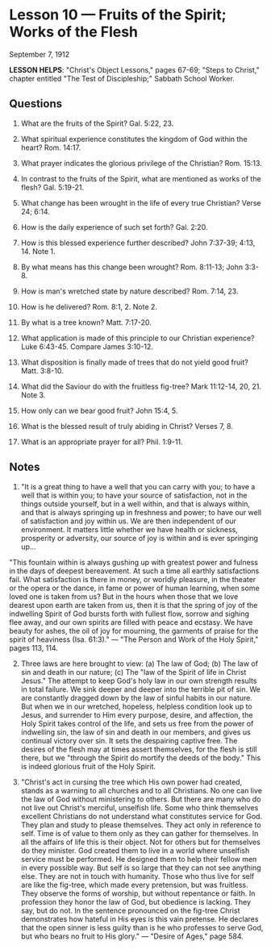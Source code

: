 # Lesson 10 — Fruits of the Spirit; Works of the Flesh

September 7, 1912

**LESSON HELPS**: "Christ's Object Lessons," pages 67-69; "Steps to Christ," chapter entitled "The Test of Discipleship;" Sabbath School Worker.

## Questions

1. What are the fruits of the Spirit? Gal. 5:22, 23.

2. What spiritual experience constitutes the kingdom of God within the heart? Rom. 14:17.

3. What prayer indicates the glorious privilege of the Christian? Rom. 15:13.

4. In contrast to the fruits of the Spirit, what are mentioned as works of the flesh? Gal. 5:19-21.

5. What change has been wrought in the life of every true Christian? Verse 24; 6:14.

6. How is the daily experience of such set forth? Gal. 2:20.

7. How is this blessed experience further described? John 7:37-39; 4:13, 14. Note 1.

8. By what means has this change been wrought? Rom. 8:11-13; John 3:3-8.

9. How is man's wretched state by nature described? Rom. 7:14, 23.

10. How is he delivered? Rom. 8:1, 2. Note 2.

11. By what is a tree known? Matt. 7:17-20.

12. What application is made of this principle to our Christian experience? Luke 6:43-45. Compare James 3:10-12.

13. What disposition is finally made of trees that do not yield good fruit? Matt. 3:8-10.

14. What did the Saviour do with the fruitless fig-tree? Mark 11:12-14, 20, 21. Note 3.

15. How only can we bear good fruit? John 15:4, 5.

16. What is the blessed result of truly abiding in Christ? Verses 7, 8.

17. What is an appropriate prayer for all? Phil. 1:9-11.

## Notes

1. "It is a great thing to have a well that you can carry with you; to have a well that is within you; to have your source of satisfaction, not in the things outside yourself, but in a well within, and that is always within, and that is always springing up in freshness and power; to have our well of satisfaction and joy within us. We are then independent of our environment. It matters little whether we have health or sickness, prosperity or adversity, our source of joy is within and is ever springing up...

"This fountain within is always gushing up with greatest power and fulness in the days of deepest bereavement. At such a time all earthly satisfactions fail. What satisfaction is there in money, or worldly pleasure, in the theater or the opera or the dance, in fame or power of human learning, when some loved one is taken from us? But in the hours when those that we love dearest upon earth are taken from us, then it is that the spring of joy of the indwelling Spirit of God bursts forth with fullest flow, sorrow and sighing flee away, and our own spirits are filled with peace and ecstasy. We have beauty for ashes, the oil of joy for mourning, the garments of praise for the spirit of heaviness (Isa. 61:3)." — "The Person and Work of the Holy Spirit," pages 113, 114.

2. Three laws are here brought to view: (a) The law of God; (b) The law of sin and death in our nature; (c) The "law of the Spirit of life in Christ Jesus." The attempt to keep God's holy law in our own strength results in total failure. We sink deeper and deeper into the terrible pit of sin. We are constantly dragged down by the law of sinful habits in our nature. But when we in our wretched, hopeless, helpless condition look up to Jesus, and surrender to Him every purpose, desire, and affection, the Holy Spirit takes control of the life, and sets us free from the power of indwelling sin, the law of sin and death in our members, and gives us continual victory over sin. It sets the despairing captive free. The desires of the flesh may at times assert themselves, for the flesh is still there, but we "through the Spirit do mortify the deeds of the body." This is indeed glorious fruit of the Holy Spirit.

3. "Christ's act in cursing the tree which His own power had created, stands as a warning to all churches and to all Christians. No one can live the law of God without ministering to others. But there are many who do not live out Christ's merciful, unselfish life. Some who think themselves excellent Christians do not understand what constitutes service for God. They plan and study to please themselves. They act only in reference to self. Time is of value to them only as they can gather for themselves. In all the affairs of life this is their object. Not for others but for themselves do they minister. God created them to live in a world where unselfish service must be performed. He designed them to help their fellow men in every possible way. But self is so large that they can not see anything else. They are not in touch with humanity. Those who thus live for self are like the fig-tree, which made every pretension, but was fruitless. They observe the forms of worship, but without repentance or faith. In profession they honor the law of God, but obedience is lacking. They say, but do not. In the sentence pronounced on the fig-tree Christ demonstrates how hateful in His eyes is this vain pretense. He declares that the open sinner is less guilty than is he who professes to serve God, but who bears no fruit to His glory." — "Desire of Ages," page 584.